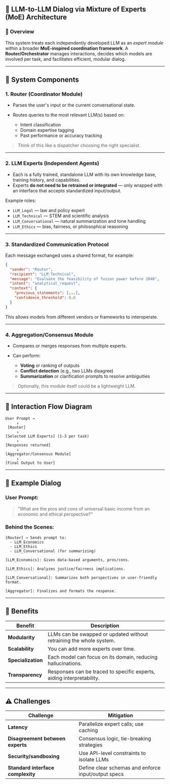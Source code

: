 ## 🧠 **LLM-to-LLM Dialog via Mixture of Experts (MoE) Architecture**

### 🔷 **Overview**

This system treats each independently developed LLM as an *expert module* within a broader **MoE-inspired coordination framework**. A **Router/Orchestrator** manages interactions, decides which models are involved per task, and facilitates efficient, modular dialog.

---

## 📐 **System Components**

### 1. **Router (Coordinator Module)**

* Parses the user's input or the current conversational state.
* Routes queries to the most relevant LLM(s) based on:

  * Intent classification
  * Domain expertise tagging
  * Past performance or accuracy tracking

> Think of this like a dispatcher choosing the right specialist.

---

### 2. **LLM Experts (Independent Agents)**

* Each is a fully trained, standalone LLM with its own knowledge base, training history, and capabilities.
* Experts **do not need to be retrained or integrated** — only wrapped with an interface that accepts standardized input/output.

Example roles:

* `LLM_Legal` — law and policy expert
* `LLM_Technical` — STEM and scientific analysis
* `LLM_Conversational` — natural summarization and tone handling
* `LLM_Ethics` — bias, fairness, or philosophical reasoning

---

### 3. **Standardized Communication Protocol**

Each message exchanged uses a shared format, for example:

```json
{
  "sender": "Router",
  "recipient": "LLM_Technical",
  "message": "Evaluate the feasibility of fusion power before 2040",
  "intent": "analytical_request",
  "context": {
    "previous_statements": [...],
    "confidence_threshold": 0.8
  }
}
```

This allows models from different vendors or frameworks to interoperate.

---

### 4. **Aggregation/Consensus Module**

* Compares or merges responses from multiple experts.
* Can perform:

  * **Voting** or ranking of outputs
  * **Conflict detection** (e.g., two LLMs disagree)
  * **Summarization** or clarification prompts to resolve ambiguities

> Optionally, this module itself could be a lightweight LLM.

---

## 🔄 **Interaction Flow Diagram**

```
User Prompt →
     ↓
 [Router]
     ↓
[Selected LLM Experts] (1-3 per task)
     ↓
[Responses returned]
     ↓
[Aggregator/Consensus Module]
     ↓
[Final Output to User]
```

---

## 🧪 **Example Dialog**

### User Prompt:

> "What are the pros and cons of universal basic income from an economic and ethical perspective?"

### Behind the Scenes:

```text
[Router] → Sends prompt to:
  - LLM_Economics
  - LLM_Ethics
  - LLM_Conversational (for summarizing)

[LLM_Economics]: Gives data-based arguments, pros/cons.

[LLM_Ethics]: Analyzes justice/fairness implications.

[LLM_Conversational]: Summarizes both perspectives in user-friendly format.

[Aggregator]: Finalizes and formats the response.
```

---

## 🔧 **Benefits**

| Benefit            | Description                                                           |
| ------------------ | --------------------------------------------------------------------- |
| **Modularity**     | LLMs can be swapped or updated without retraining the whole system.   |
| **Scalability**    | You can add more experts over time.                                   |
| **Specialization** | Each model can focus on its domain, reducing hallucinations.          |
| **Transparency**   | Responses can be traced to specific experts, aiding interpretability. |

---

## ⚠️ **Challenges**

| Challenge                         | Mitigation                                          |
| --------------------------------- | --------------------------------------------------- |
| **Latency**                       | Parallelize expert calls; use caching               |
| **Disagreement between experts**  | Consensus logic, tie-breaking strategies            |
| **Security/sandboxing**           | Use API-level constraints to isolate LLMs           |
| **Standard interface complexity** | Define clear schemas and enforce input/output specs |


